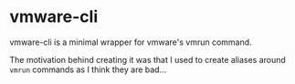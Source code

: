 # vmware-cli
vmware-cli is a minimal wrapper for vmware's vmrun command.

The motivation behind creating it was that I used to create aliases around `vmrun` commands as I think they are bad...


